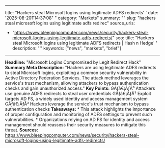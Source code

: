 ﻿---

title: "Hackers steal Microsoft logins using legitimate ADFS redirects''
date: '2025-08-20T14:37:08""
category: "Markets"
summary: ""
slug: "hackers steal microsoft logins using legitimate adfs redirec"
source_urls:
  - "https://www.bleepingcomputer.com/news/security/hackers-steal-microsoft-logins-using-legitimate-adfs-redirects/"
seo:
  title: "Hackers steal Microsoft logins using legitimate ADFS redirects | Hash n Hedge''
  description: '"
  keywords: ["news", "markets", "brief"]

---
**Headline:** "Microsoft Logins Compromised by Legit Redirect Hack"  **Summary Meta Description:** "Hackers are using legitimate ADFS redirects to steal Microsoft logins, exploiting a common security vulnerability in Active Directory Federation Services. The attack method leverages the service's trust mechanism, allowing attackers to bypass authentication checks and gain unauthorized access."  **Key Points:**  GÃƒâ€¡ÃƒÂ³ Attackers use genuine ADFS redirects to steal user credentials GÃƒâ€¡ÃƒÂ³ Exploit targets AD FS, a widely used identity and access management system GÃƒâ€¡ÃƒÂ³ Hackers leverage the service's trust mechanism to bypass authentication checks  **Takeaways:**  * This attack highlights the importance of proper configuration and monitoring of ADFS settings to prevent such vulnerabilities. * Organizations relying on AD FS for identity and access management should reassess their security measures to mitigate this threat.  **Sources:**  https://www.bleepingcomputer.com/news/security/hackers-steal-microsoft-logins-using-legitimate-adfs-redirects/ 
